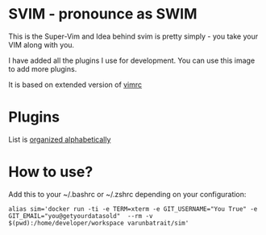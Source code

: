 # SVIM - pronounce as SWIM 


This is the Super-Vim and Idea behind svim is pretty simply - you take your VIM along with you. 

I have added all the plugins I use for development. You can use this image to add more plugins. 

It is based on extended version of [vimrc](https://github.com/amix/vimrc/)


# Plugins
 
List is [organized alphabetically](https://github.com/VarunBatraIT/svim/blob/master/Dockerfile#L100)

# How to use?

Add this to your ~/.bashrc or ~/.zshrc depending on your configuration:

```
alias sim='docker run -ti -e TERM=xterm -e GIT_USERNAME="You True" -e GIT_EMAIL="you@getyourdatasold"  --rm -v $(pwd):/home/developer/workspace varunbatrait/sim'
```
